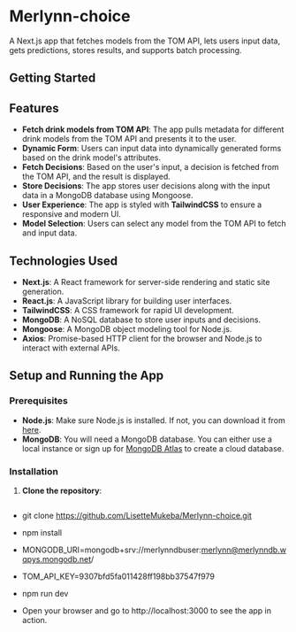 # Merlynn-choice
A Next.js app that fetches models from the TOM API, lets users input data, gets predictions, stores results, and supports batch processing.

## Getting Started

## Features

- **Fetch drink models from TOM API**: The app pulls metadata for different drink models from the TOM API and presents it to the user.
- **Dynamic Form**: Users can input data into dynamically generated forms based on the drink model's attributes.
- **Fetch Decisions**: Based on the user's input, a decision is fetched from the TOM API, and the result is displayed.
- **Store Decisions**: The app stores user decisions along with the input data in a MongoDB database using Mongoose.
- **User Experience**: The app is styled with **TailwindCSS** to ensure a responsive and modern UI.
- **Model Selection**: Users can select any model from the TOM API to fetch and input data.

## Technologies Used

- **Next.js**: A React framework for server-side rendering and static site generation.
- **React.js**: A JavaScript library for building user interfaces.
- **TailwindCSS**: A CSS framework for rapid UI development.
- **MongoDB**: A NoSQL database to store user inputs and decisions.
- **Mongoose**: A MongoDB object modeling tool for Node.js.
- **Axios**: Promise-based HTTP client for the browser and Node.js to interact with external APIs.

## Setup and Running the App

### Prerequisites

- **Node.js**: Make sure Node.js is installed. If not, you can download it from [here](https://nodejs.org/).
- **MongoDB**: You will need a MongoDB database. You can either use a local instance or sign up for [MongoDB Atlas](https://www.mongodb.com/cloud/atlas) to create a cloud database.

### Installation

1. **Clone the repository**:

   ```bash
 - git clone https://github.com/LisetteMukeba/Merlynn-choice.git

- npm install

- MONGODB_URI=mongodb+srv://merlynndbuser:merlynn@merlynndb.wqpys.mongodb.net/
- TOM_API_KEY=9307bfd5fa011428ff198bb37547f979
- npm run dev
- Open your browser and go to http://localhost:3000 to see the app in action.

